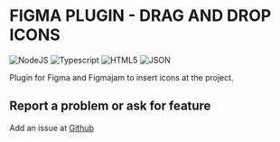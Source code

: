 # FIGMA PLUGIN - DRAG AND DROP ICONS

![NodeJS](https://img.shields.io/badge/Node.js-339933?style=for-the-badge&logo=nodedotjs&logoColor=white)
![Typescript](https://img.shields.io/badge/TypeScript-007ACC?style=for-the-badge&logo=typescript&logoColor=white)
![HTML5](https://img.shields.io/badge/HTML5-E34F26?style=for-the-badge&logo=html5&logoColor=white)
![JSON](https://img.shields.io/badge/json-5E5C5C?style=for-the-badge&logo=json&logoColor=white)

Plugin for Figma and Figmajam to insert icons at the project.

## Report a problem or ask for feature

Add an issue at [Github](https://github.com/wildiney/figma-plugin-icons-drag-and-drop/issues)

